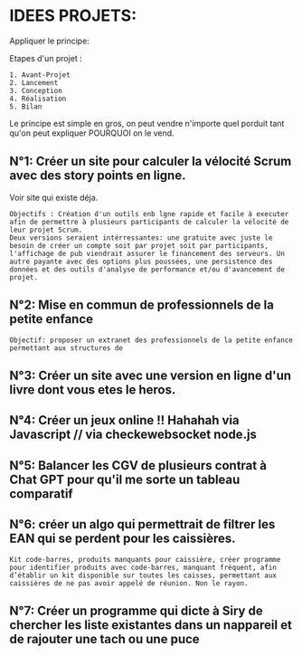 #  IDEES PROJETS: 


Appliquer le principe: 

 Etapes d'un projet : 

 
    1. Avant-Projet
    2. Lancement 
    3. Conception 
    4. Réalisation 
    5. Bilan 


 Le principe est simple en gros, on peut vendre n'importe quel porduit tant qu'on peut expliquer POURQUOI on le vend.

## N°1: Créer un site pour calculer la vélocité Scrum avec des story points en ligne. 

Voir site qui existe déja.

    Objectifs : Création d'un outils enb lgne rapide et facile à executer afin de permettre à plusieurs participants de calculer la vélocité de leur projet Scrum. 
    Deux versions seraient intérressantes: une gratuite avec juste le besoin de créer un compte soit par projet soit par participants, l'affichage de pub viendrait assurer le financement des serveurs. Un autre payante avec des options plus poussées, une persistence des données et des outils d'analyse de performance et/ou d'avancement de projet.

## N°2:  Mise en commun de professionnels de la petite enfance

    Objectif: proposer un extranet des professionnels de la petite enfance permettant aux structures de 

## N°3: Créer un site avec une version en ligne d'un livre dont vous etes le heros. 

## N°4: Créer un jeux online !! Hahahah via Javascript // via checkewebsocket node.js

## N°5: Balancer les CGV de plusieurs contrat à Chat GPT pour qu'il me sorte un tableau comparatif

## N°6: créer un algo qui permettrait de filtrer les EAN qui se perdent pour les caissières. 

    Kit code-barres, produits manquants pour caissière, créer programme pour identifier produits avec code-barres, manquant fréquent, afin d’établir un kit disponible sur toutes les caisses, permettant aux caissières de ne pas avoir appelé de réunion. Non le rayon.

## N°7: Créer un programme qui dicte à Siry de chercher les liste existantes dans un nappareil et de rajouter une tach ou une puce




